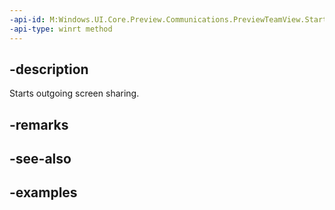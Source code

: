 ```yaml
---
-api-id: M:Windows.UI.Core.Preview.Communications.PreviewTeamView.StartSharingScreen
-api-type: winrt method
---
```


## -description
Starts outgoing screen sharing.

## -remarks

## -see-also

## -examples

